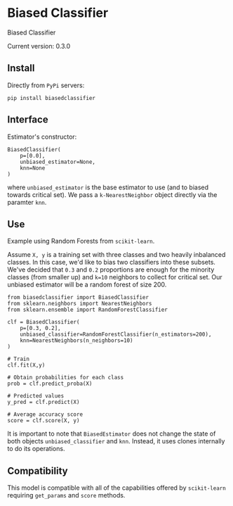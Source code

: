 # Biased Classifier

Biased Classifier

Current version: 0.3.0

## Install

Directly from `PyPi` servers:

```
pip install biasedclassifier
```

## Interface

Estimator's constructor:

```
BiasedClassifier(
    p=[0.0],
    unbiased_estimator=None,
    knn=None
)
```
where `unbiased_estimator` is the base estimator to use (and to biased towards critical set). We pass a `k-NearestNeighbor` object directly via the paramter `knn`.


## Use

Example using Random Forests from `scikit-learn`.

Assume `X, y` is a training set with three classes and two heavily inbalanced classes. In this case, we'd like to bias two classifiers into these subsets. We've decided that `0.3` and `0.2` proportions are enough for the minority classes (from smaller up) and `k=10` neighbors to collect for critical set. Our unbiased estimator will be a random forest of size 200.

```
from biasedclassifier import BiasedClassifier
from sklearn.neighbors import NearestNeighbors
from sklearn.ensemble import RandomForestClassifier

clf = BiasedClassifier(
    p=[0.3, 0.2], 
    unbiased_classifier=RandomForestClassifier(n_estimators=200), 
    knn=NearestNeighbors(n_neighbors=10)
)

# Train
clf.fit(X,y)

# Obtain probabilities for each class
prob = clf.predict_proba(X)

# Predicted values
y_pred = clf.predict(X)

# Average accuracy score
score = clf.score(X, y)
```

It is important to note that `BiasedEstimator` does not change the state of both objects `unbiased_classifier` and `knn`. Instead, it uses clones internally to do its operations.

## Compatibility

This model is compatible with all of the capabilities offered by `scikit-learn` requiring `get_params` and `score` methods.
